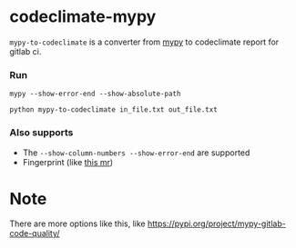 # codeclimate-mypy

`mypy-to-codeclimate` is a converter from [mypy](https://github.com/python/mypy) to codeclimate report for gitlab ci.

### Run

`mypy --show-error-end --show-absolute-path`

`python mypy-to-codeclimate in_file.txt out_file.txt`


### Also supports
- The `--show-column-numbers --show-error-end` are supported
- Fingerprint (like [this mr](https://gitlab.com/ErezAmihud/pyright-to-gitlab-ci/-/merge_requests/2))

# Note
There are more options like this, like https://pypi.org/project/mypy-gitlab-code-quality/
